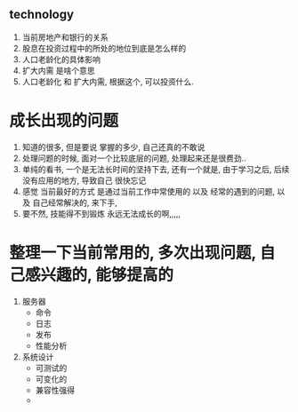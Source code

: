 ## technology

1. 当前房地产和银行的关系
2. 股息在投资过程中的所处的地位到底是怎么样的
3. 人口老龄化的具体影响
4. 扩大内需 是啥个意思
5. 人口老龄化 和 扩大内需, 根据这个, 可以投资什么.


# 成长出现的问题
1. 知道的很多, 但是要说 掌握的多少, 自己还真的不敢说
2. 处理问题的时候, 面对一个比较底层的问题, 处理起来还是很费劲..
3. 单纯的看书, 一个是无法长时间的坚持下去, 还有一个就是, 由于学习之后, 后续没有应用的地方, 导致自己 很快忘记
4. 感觉 当前最好的方式 是通过当前工作中常使用的 以及 经常的遇到的问题, 以及 自己经常解决的, 来下手, 
5. 要不然, 技能得不到锻炼 永远无法成长的啊,,,,,

# 整理一下当前常用的, 多次出现问题, 自己感兴趣的, 能够提高的
1. 服务器
   - 命令
   - 日志
   - 发布
   - 性能分析
2. 系统设计
   - 可测试的
   - 可变化的
   - 兼容性强得
   - 